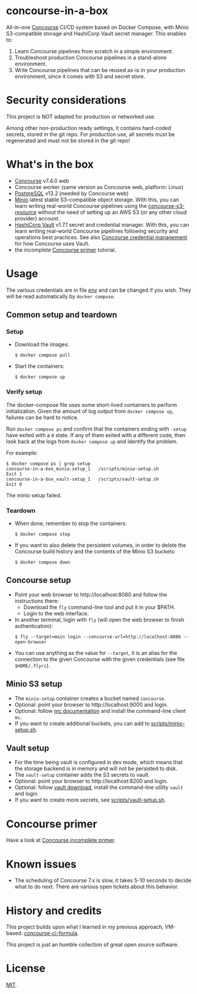 # concourse-in-a-box

All-in-one [Concourse] CI/CD system based on Docker Compose, with Minio S3-compatible storage and HashiCorp Vault secret manager. This enables to:

1. Learn Concourse pipelines from scratch in a simple environment.
2. Troubleshoot production Concourse pipelines in a stand-alone environment.
3. Write Concourse pipelines that can be reused as-is in your production environment, since it comes with S3 and secret store.

# Security considerations

This project is NOT adapted for production or networked use.

Among other non-production ready settings, it contains hard-coded secrets, stored in the git repo. For production use, all secrets must be regenerated and must not be stored in the git repo!

# What's in the box

* [Concourse] v7.4.0 web
* Concourse worker (same version as Concourse web, platform: Linux)
* [PostgreSQL] v13.2 (needed by Concourse web)
* [Minio] latest stable S3-compatible object storage. With this, you can learn writing real-world Concourse pipelines using the [concourse-s3-resource] without the need of setting up an AWS S3 (or any other cloud provider) account.
* [HashiCorp Vault] v1.7.1 secret and credential manager. With this, you can learn writing real-world Concourse pipelines following security and operations best practices. See also [Concourse credential management] for how Concourse uses Vault.
* the incomplete [Concourse primer](doc/concourse-primer.md) tutorial.

# Usage

The various credentials are in file [env](./.env) and can be changed if you wish. They will be read automatically by `docker compose`.

## Common setup and teardown

### Setup

* Download the images:
  ```
  $ docker compose pull
  ```

* Start the containers:
  ```
  $ docker compose up
  ```

### Verify setup

The docker-compose file uses some short-lived containers to perform initialization. Given the amount of log output from `docker compose up`, failures can be hard to notice.

Run `docker compose ps` and confirm that the containers ending with `-setup` have exited with a `0` state. If any of them exited with a different code, then look back at the logs from `docker compose up` and identify the problem.

For example:

```
$ docker compose ps | grep setup
concourse-in-a-box_minio-setup_1   /scripts/minio-setup.sh          Exit 1
concourse-in-a-box_vault-setup_1   /scripts/vault-setup.sh          Exit 0
```

The minio setup failed.

### Teardown

* When done, remember to stop the containers:
  ```
  $ docker compose stop
  ```
* If you want to also delete the persistent volumes, in order to delete the Concourse build history and the contents of the Minio S3 buckets:
  ```
  $ docker compose down
  ```

## Concourse setup

* Point your web browser to http://localhost:8080 and follow the instructions there:
  * Download the `fly` command-line tool and put it in your $PATH.
  * Login to the web interface.
* In another terminal, login with `fly` (will open the web browser to finish authentication):
  ```
  $ fly --target=main login --concourse-url=http://localhost:8080 --open-browser
  ```
* You can use anything as the value for `--target`, it is an alias for the connection to the given Concourse with the given credentials (see file `$HOME/.flyrc`).

## Minio S3 setup

* The `minio-setup` container creates a bucket named `concourse`.
* Optional: point your browser to http://localhost:9000 and login.
* Optional: follow [mc documentation] and install the command-line client `mc`.
* If you want to create additional buckets, you can add to [scripts/minio-setup.sh](scripts/minio-setup.sh).

## Vault setup

* For the time being vault is configured in dev mode, which means that the storage backend is in memory and will not be persisted to disk.
* The `vault-setup` container adds the S3 secrets to vault.
* Optional: point your browser to http://localhost:8200 and login.
* Optional: follow [vault download], install the command-line utility `vault` and login.
* If you want to create more secrets, see [scripts/vault-setup.sh](scripts/vault-setup.sh).

# Concourse primer

Have a look at [Concourse incomplete primer](./doc/concourse-primer.md).

# Known issues

* The scheduling of Concourse 7.x is slow, it takes 5-10 seconds to decide what to do next. There are various open tickets about this behavior.

# History and credits

This project builds upon what I learned in my previous approach, VM-based: [concourse-ci-formula](https://github.com/marco-m/concourse-ci-formula).

This project is just an humble collection of great open source software.

# License

[MIT](LICENSE).


[concourse]: https://concourse-ci.org/
[concourse credential management]: https://concourse-ci.org/creds.html
[concourse-s3-resource]: https://github.com/concourse/s3-resource/
[minio]: https://min.io/
[mc documentation]: https://docs.min.io/minio/baremetal/reference/minio-cli/minio-mc.html
[HashiCorp Vault]: https://www.hashicorp.com/products/vault
[vault download]: https://www.vaultproject.io/downloads
[PostgreSQL]: https://www.postgresql.org/
